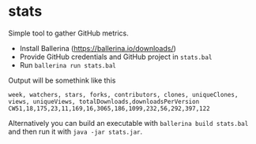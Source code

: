 # stats

Simple tool to gather GitHub metrics.

- Install Ballerina (https://ballerina.io/downloads/)
- Provide GitHub credentials and GitHub project in `stats.bal`
- Run `ballerina run stats.bal`

Output will be somethink like this

```
week, watchers, stars, forks, contributors, clones, uniqueClones, views, uniqueViews, totalDownloads,downloadsPerVersion
CW51,18,175,23,11,169,16,3065,186,1099,232,56,292,397,122
```

Alternatively you can build an executable with `ballerina build stats.bal` and then run it with `java -jar stats.jar`.
